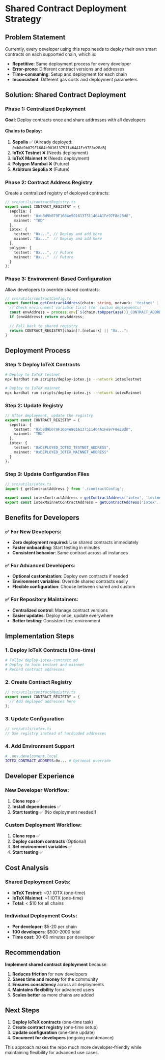 # Shared Contract Deployment Strategy

## Problem Statement

Currently, every developer using this repo needs to deploy their own smart contracts on each supported chain, which is:
- **Repetitive**: Same deployment process for every developer
- **Error-prone**: Different contract versions and addresses
- **Time-consuming**: Setup and deployment for each chain
- **Inconsistent**: Different gas costs and deployment parameters

## Solution: Shared Contract Deployment

### Phase 1: Centralized Deployment

**Goal**: Deploy contracts once and share addresses with all developers

#### Chains to Deploy:
1. **Sepolia** ✅ (Already deployed: `0xb8d9b079F1604e9016137511464A1Fe97F8e2Bd8`)
2. **IoTeX Testnet** ❌ (Needs deployment)
3. **IoTeX Mainnet** ❌ (Needs deployment)
4. **Polygon Mumbai** ❌ (Future)
5. **Arbitrum Sepolia** ❌ (Future)

### Phase 2: Contract Address Registry

Create a centralized registry of deployed contracts:

```typescript
// src/utils/contractRegistry.ts
export const CONTRACT_REGISTRY = {
  sepolia: {
    testnet: "0xb8d9b079F1604e9016137511464A1Fe97F8e2Bd8",
    mainnet: "TBD"
  },
  iotex: {
    testnet: "0x...", // Deploy and add here
    mainnet: "0x..."  // Deploy and add here
  },
  polygon: {
    testnet: "0x...", // Future
    mainnet: "0x..."  // Future
  }
};
```

### Phase 3: Environment-Based Configuration

Allow developers to override shared contracts:

```typescript
// src/utils/contractConfig.ts
export function getContractAddress(chain: string, network: 'testnet' | 'mainnet') {
  // Check environment variable first (for custom deployments)
  const envAddress = process.env[`${chain.toUpperCase()}_CONTRACT_ADDRESS`];
  if (envAddress) return envAddress;
  
  // Fall back to shared registry
  return CONTRACT_REGISTRY[chain]?.[network] || "0x...";
}
```

## Deployment Process

### Step 1: Deploy IoTeX Contracts

```bash
# Deploy to IoTeX testnet
npx hardhat run scripts/deploy-iotex.js --network iotexTestnet

# Deploy to IoTeX mainnet  
npx hardhat run scripts/deploy-iotex.js --network iotexMainnet
```

### Step 2: Update Registry

```typescript
// After deployment, update the registry
export const CONTRACT_REGISTRY = {
  sepolia: {
    testnet: "0xb8d9b079F1604e9016137511464A1Fe97F8e2Bd8",
    mainnet: "TBD"
  },
  iotex: {
    testnet: "0xDEPLOYED_IOTEX_TESTNET_ADDRESS",
    mainnet: "0xDEPLOYED_IOTEX_MAINNET_ADDRESS"
  }
};
```

### Step 3: Update Configuration Files

```typescript
// src/utils/iotex.ts
import { getContractAddress } from './contractConfig';

export const iotexContractAddress = getContractAddress('iotex', 'testnet');
export const iotexMainnetContractAddress = getContractAddress('iotex', 'mainnet');
```

## Benefits for Developers

### ✅ **For New Developers:**
- **Zero deployment required**: Use shared contracts immediately
- **Faster onboarding**: Start testing in minutes
- **Consistent behavior**: Same contract across all instances

### ✅ **For Advanced Developers:**
- **Optional customization**: Deploy own contracts if needed
- **Environment variables**: Override shared contracts easily
- **Flexible configuration**: Choose between shared and custom

### ✅ **For Repository Maintainers:**
- **Centralized control**: Manage contract versions
- **Easier updates**: Deploy once, update everywhere
- **Better testing**: Consistent test environment

## Implementation Steps

### 1. Deploy IoTeX Contracts (One-time)
```bash
# Follow deploy-iotex-contract.md
# Deploy to both testnet and mainnet
# Record contract addresses
```

### 2. Create Contract Registry
```typescript
// src/utils/contractRegistry.ts
export const CONTRACT_REGISTRY = {
  // Add deployed addresses here
};
```

### 3. Update Configuration
```typescript
// src/utils/iotex.ts
// Use registry instead of hardcoded addresses
```

### 4. Add Environment Support
```bash
# .env.development.local
IOTEX_CONTRACT_ADDRESS=0x... # Optional override
```

## Developer Experience

### **New Developer Workflow:**
1. **Clone repo** ✅
2. **Install dependencies** ✅
3. **Start testing** ✅ (No deployment needed!)

### **Custom Deployment Workflow:**
1. **Clone repo** ✅
2. **Deploy custom contracts** (Optional)
3. **Set environment variables** ✅
4. **Start testing** ✅

## Cost Analysis

### **Shared Deployment Costs:**
- **IoTeX Testnet**: ~0.1 IOTX (one-time)
- **IoTeX Mainnet**: ~1 IOTX (one-time)
- **Total**: < $10 for all chains

### **Individual Deployment Costs:**
- **Per developer**: $5-20 per chain
- **100 developers**: $500-2000 total
- **Time cost**: 30-60 minutes per developer

## Recommendation

**Implement shared contract deployment** because:

1. **Reduces friction** for new developers
2. **Saves time and money** for the community
3. **Ensures consistency** across all deployments
4. **Maintains flexibility** for advanced users
5. **Scales better** as more chains are added

## Next Steps

1. **Deploy IoTeX contracts** (one-time task)
2. **Create contract registry** (one-time setup)
3. **Update configuration** (one-time update)
4. **Document for developers** (ongoing maintenance)

This approach makes the repo much more developer-friendly while maintaining flexibility for advanced use cases. 